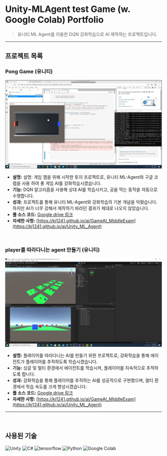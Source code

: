 # Unity-MLAgent test Game (w. Google Colab) Portfolio

> 유니티 ML Agent를 이용한 DQN 강화학습으로 AI 제작하는 프로젝트입니다.

---

## 프로젝트 목록

### Pong Game (유니티)

<img src="https://raw.githubusercontent.com/kj1241/AI_Portfolio/main/Pong_UnityMLAgent/img/Pong%20Game.webp"> 

- **설명:** 설명: 게임 잼을 위해 시작한 토이 프로젝트로, 유니티 ML-Agent와 구글 코렙을 사용 하여 퐁 게임 AI를 강화학습시켰습니다.
- **기능:** DQN 알고리즘을 사용해 상대 AI를 학습시키고, 공을 막는 동작을 자동으로 수행합니다.
- **성과:** 프로젝트를 통해 유니티 ML-Agent와 강화학습의 기본 개념을 익혔습니다. 하지만 AI가 너무 강해서 제작하기 바라던 결과가 제대로 나오지 않았습니다.
- **풀 소스 코드:** [Google drive 링크](https://drive.google.com/drive/folders/1foiP7GoKW6VOxxCUtXfjPJudtz7S4K8z?usp=sharing)
- **자세한 사항:**  [https://kj1241.github.io/ai/GameAI_MiddleExam](https://kj1241.github.io/ai/Unity_ML_Agent)

   
<br>
   
### player를 따라다니는 agent 만들기 (유니티)

<img src="https://raw.githubusercontent.com/kj1241/AI_Portfolio/main/Pong_UnityMLAgent/img/player%EB%A5%BC%20%EB%94%B0%EB%9D%BC%EB%8B%A4%EB%8B%88%EB%8A%94%20agent.webp"> 

- **설명:** 플레이어를 따라다니는 AI를 만들기 위한 프로젝트로, 강화학습을 통해 에이전트가 플레이어를 추적하도록 학습시켰습니다.
- **기능:** 싱글 및 멀티 환경에서 에이전트를 학습시켜, 플레이어를 지속적으로 추적하도록 합니다.
- **성과:** 강화학습을 통해 플레이어를 추적하는 AI를 성공적으로 구현했으며, 멀티 환경에서 학습 속도를 크게 향상시켰습니다.
- **풀 소스 코드:** [Google drive 링크](https://drive.google.com/drive/folders/1foiP7GoKW6VOxxCUtXfjPJudtz7S4K8z?usp=sharing)
- **자세한 사항:** [https://kj1241.github.io/ai/GameAI_MiddleExam](https://kj1241.github.io/ai/Unity_ML_Agent)
   
  
---
   
<br>
   
## 사용된 기술

![Unity](https://img.shields.io/badge/-Unity%202019.4.2f1-%23ffffff?style=flat&logo=unity)
![C#](https://img.shields.io/badge/-C%23-%23512BD4?style=flat&logo=c%23)
![tensorflow](https://img.shields.io/badge/-tensorflow%202.4.1-%23FF6F00?logo=tensorflow)
![Python](https://img.shields.io/badge/-Python%203.7-%233776AB?style=flat&logo=python)
![Google Colab](https://img.shields.io/badge/-Google%20colab%20-%23F9AB00?logo=Google%20colab)

